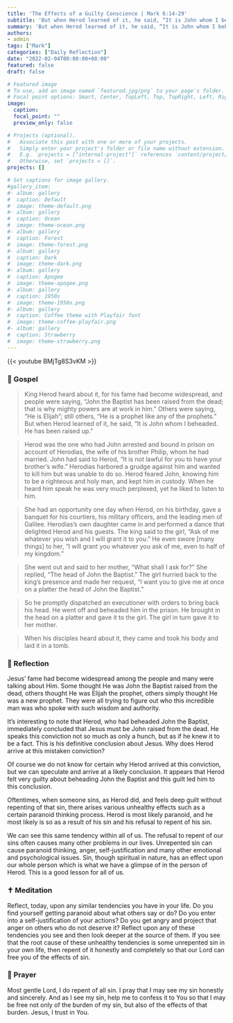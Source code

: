 ```yaml
---
title: 'The Effects of a Guilty Conscience | Mark 6:14-29'
subtitle: 'But when Herod learned of it, he said, “It is John whom I beheaded. He has been raised up.” Mark 6:16'
summary: 'But when Herod learned of it, he said, “It is John whom I beheaded. He has been raised up.” Mark 6:16'
authors:
- admin
tags: ["Mark"]
categories: ["Daily Reflection"]
date: "2022-02-04T00:00:00+08:00"
featured: false
draft: false

# Featured image
# To use, add an image named `featured.jpg/png` to your page's folder.
# Focal point options: Smart, Center, TopLeft, Top, TopRight, Left, Right, BottomLeft, Bottom, BottomRight
image:
  caption:
  focal_point: ""
  preview_only: false

# Projects (optional).
#   Associate this post with one or more of your projects.
#   Simply enter your project's folder or file name without extension.
#   E.g. `projects = ["internal-project"]` references `content/project/deep-learning/index.md`.
#   Otherwise, set `projects = []`.
projects: []

# Set captions for image gallery.
#gallery_item:
#- album: gallery
#  caption: Default
#  image: theme-default.png
#- album: gallery
#  caption: Ocean
#  image: theme-ocean.png
#- album: gallery
#  caption: Forest
#  image: theme-forest.png
#- album: gallery
#  caption: Dark
#  image: theme-dark.png
#- album: gallery
#  caption: Apogee
#  image: theme-apogee.png
#- album: gallery
#  caption: 1950s
#  image: theme-1950s.png
#- album: gallery
#  caption: Coffee theme with Playfair font
#  image: theme-coffee-playfair.png
#- album: gallery
#  caption: Strawberry
#  image: theme-strawberry.png
---
```


{{< youtube BMjTg8S3vKM >}}

### :love_letter: Gospel
> King Herod heard about it, for his fame had become widespread, and people were saying, “John the Baptist has been raised from the dead; that is why mighty powers are at work in him.” Others were saying, “He is Elijah”; still others, “He is a prophet like any of the prophets.” But when Herod learned of it, he said, “It is John whom I beheaded. He has been raised up.”

> Herod was the one who had John arrested and bound in prison on account of Herodias, the wife of his brother Philip, whom he had married. John had said to Herod, “It is not lawful for you to have your brother’s wife.” Herodias harbored a grudge against him and wanted to kill him but was unable to do so. Herod feared John, knowing him to be a righteous and holy man, and kept him in custody. When he heard him speak he was very much perplexed, yet he liked to listen to him.

> She had an opportunity one day when Herod, on his birthday, gave a banquet for his courtiers, his military officers, and the leading men of Galilee. Herodias’s own daughter came in and performed a dance that delighted Herod and his guests. The king said to the girl, “Ask of me whatever you wish and I will grant it to you.” He even swore [many things] to her, “I will grant you whatever you ask of me, even to half of my kingdom.”

> She went out and said to her mother, “What shall I ask for?” She replied, “The head of John the Baptist.” The girl hurried back to the king’s presence and made her request, “I want you to give me at once on a platter the head of John the Baptist.”

> So he promptly dispatched an executioner with orders to bring back his head. He went off and beheaded him in the prison. He brought in the head on a platter and gave it to the girl. The girl in turn gave it to her mother.

> When his disciples heard about it, they came and took his body and laid it in a tomb.

### :speech_balloon: Reflection
Jesus’ fame had become widespread among the people and many were talking about Him.  Some thought He was John the Baptist raised from the dead, others thought He was Elijah the prophet, others simply thought He was a new prophet.  They were all trying to figure out who this incredible man was who spoke with such wisdom and authority.

It’s interesting to note that Herod, who had beheaded John the Baptist, immediately concluded that Jesus must be John raised from the dead.
He speaks this conviction not so much as only a hunch, but as if he knew it to be a fact.  This is his definitive conclusion about Jesus.  Why does Herod arrive at this mistaken conviction?

Of course we do not know for certain why Herod arrived at this conviction, but we can speculate and arrive at a likely conclusion.  It appears that Herod felt very guilty about beheading John the Baptist and this guilt led him to this conclusion.

Oftentimes, when someone sins, as Herod did, and feels deep guilt without repenting of that sin, there arises various unhealthy effects such as a certain paranoid thinking process.  Herod is most likely paranoid, and he most likely is so as a result of his sin and his refusal to repent of his sin.

We can see this same tendency within all of us.  The refusal to repent of our sins often causes many other problems in our lives.  Unrepented sin can cause paranoid thinking, anger, self-justification and many other emotional and psychological issues.  Sin, though spiritual in nature, has an effect upon our whole person which is what we have a glimpse of in the person of Herod.  This is a good lesson for all of us.

### :latin_cross: Meditation
Reflect, today, upon any similar tendencies you have in your life.  Do you find yourself getting paranoid about what others say or do?  Do you enter into a self-justification of your actions?  Do you get angry and project that anger on others who do not deserve it?  Reflect upon any of these tendencies you see and then look deeper at the source of them.  If you see that the root cause of these unhealthy tendencies is some unrepented sin in your own life, then repent of it honestly and completely so that our Lord can free you of the effects of sin.

### :pray: Prayer
Most gentle Lord, I do repent of all sin.  I pray that I may see my sin honestly and sincerely.  And as I see my sin, help me to confess it to You so that I may be free not only of the burden of my sin, but also of the effects of that burden.  Jesus, I trust in You.
